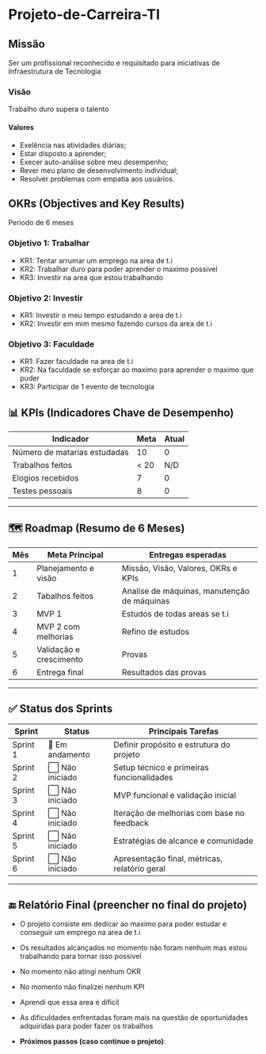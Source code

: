 # Projeto-de-Carreira-TI
## Missão
Ser um profissional reconhecido e requisitado para iniciativas de Infraestrutura de Tecnologia
### Visão
Trabalho duro supera o talento
#### Valores 
- Exelência nas atividades diárias;
- Estar disposto a aprender;
- Execer auto-análise sobre meu desempenho;
- Rever meu plano de desenvolvimento individual;
- Resolver problemas com empatia aos usuários.
## OKRs (Objectives and Key Results)
Período de 6 meses

### Objetivo 1: Trabalhar
- KR1: Tentar arrumar um emprego na area de t.i
- KR2: Trabalhar duro para poder aprender o maximo possivel
- KR3: Investir na area que estou trabalhando

### Objetivo 2: Investir
- KR1: Investir o meu tempo estudando a area de t.i
- KR2: Investir em mim mesmo fazendo cursos da area de t.i

### Objetivo 3: Faculdade
- KR1: Fazer faculdade na area de t.i
- KR2: Na faculdade se esforçar ao maximo para aprender o maximo que puder
- KR3: Participar de 1 evento de tecnologia

## 📊 KPIs (Indicadores Chave de Desempenho)

| Indicador                | Meta          | Atual |
|--------------------------|---------------|--------|
| Número de matarias estudadas| 10           | 0      |
| Trabalhos feitos          | < 20          | N/D    |
| Elogios recebidos          | 7           | 0      |
| Testes pessoais     | 8                 | 0   |

---

## 🗺️ Roadmap (Resumo de 6 Meses)

| Mês | Meta Principal                         | Entregas esperadas                             |
|-----|-----------------------------------------|------------------------------------------------|
| 1   | Planejamento e visão                    | Missão, Visão, Valores, OKRs e KPIs            |
| 2   | Tabalhos feitos                    | Analise de máquinas, manutenção de máquinas  |
| 3   | MVP 1                                   | Estudos de todas areas se t.i        |
| 4   | MVP 2 com melhorias                     | Refino de estudos                        |
| 5   | Validação e crescimento                 | Provas      |
| 6   | Entrega final            | Resultados das provas    |

---

## ✅ Status dos Sprints

| Sprint | Status | Principais Tarefas                                  |
|--------|--------|------------------------------------------------------|
| Sprint 1 | 🔄 Em andamento | Definir propósito e estrutura do projeto         |
| Sprint 2 | ⬜️ Não iniciado | Setup técnico e primeiras funcionalidades        |
| Sprint 3 | ⬜️ Não iniciado | MVP funcional e validação inicial               |
| Sprint 4 | ⬜️ Não iniciado | Iteração de melhorias com base no feedback      |
| Sprint 5 | ⬜️ Não iniciado | Estratégias de alcance e comunidade             |
| Sprint 6 | ⬜️ Não iniciado | Apresentação final, métricas, relatório geral   |

---

## 🔚 Relatório Final (preencher no final do projeto)

- O projeto consiste em dedicar ao maximo para poder estudar e conseguir um emprego na area de t.i
- Os resultados alcançados no momento não foram nenhum mas estou trabalhando para tornar isso possivel
- No momento não atingi nenhum OKR
- No momento não finalizei nenhum KPI
- Aprendi que essa area é dificil
- As dificuldades enfrentadas foram mais na questão de oportunidades adquiridas para poder fazer os trabalhos

- **Próximos passos (caso continue o projeto)**:
